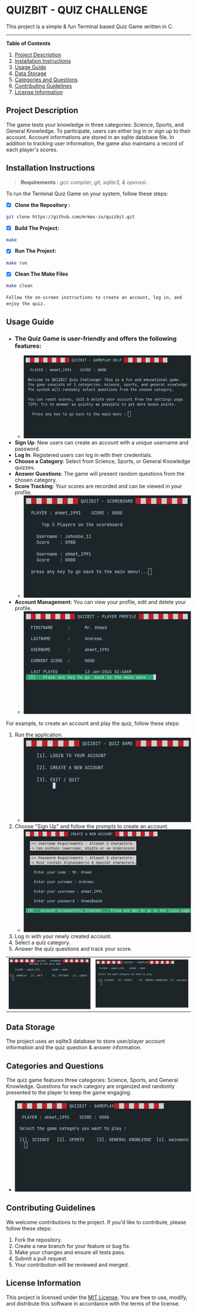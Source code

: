 # QUIZBIT - QUIZ CHALLENGE

This project is a simple & fun Terminal based Quiz Game written in C.
___

**Table of Contents**
1. [Project Description](#project-description)
2. [Installation Instructions](#installation-instructions)
3. [Usage Guide](#usage-guide)
4. [Data Storage](#data-storage)
5. [Categories and Questions](#categories-and-questions)
6. [Contributing Guidelines](#contributing-guidelines)
7. [License Information](#license-information)

## Project Description
The game tests your knowledge in three categories: Science, Sports, and General Knowledge. To participate, users can either log in or sign up to their account. Account informations are stored in an sqlite database file. In addition to tracking user information, the game also maintains a record of each player's scores.

## Installation Instructions
> **Requirements :** *gcc compiler, git, sqlite3, & openssl*.

To run the Terminal Quiz Game on your system, follow these steps:

- [X] **Clone the Repository :**
```bash
git clone https://github.com/mrmas-io/quizbit.git
```
- [X] **Build The Project:**
```bash
make
```
- [X] **Run The Project:**
```bash
make run
```
- [X] **Clean The Make Files**
```bash
make clean
```

``Follow the on-screen instructions to create an account, log in, and enjoy the quiz.``

## Usage Guide
- ### The Quiz Game is user-friendly and offers the following features:
  - ![Example Screenshot](./.idea/help.png)
- **Sign Up**: New users can create an account with a unique username and password.
- **Log In**: Registered users can log in with their credentials.
- **Choose a Category**: Select from Science, Sports, or General Knowledge quizzes.
- **Answer Questions**: The game will present random questions from the chosen category.
- **Score Tracking**: Your scores are recorded and can be viewed in your profile.
  - ![Example Screenshot](./.idea/scoreboard.png)
- **Account Management:** You can view your profile, edit and delete your profile.
  - ![Example Screenshot](./.idea/profile.png)

For example, to create an account and play the quiz, follow these steps:

1. Run the application.
   - ![Example Screenshot](./.idea/homepage.png)
2. Choose "Sign Up" and follow the prompts to create an account.
   - ![Example Screenshot](./.idea/signup.png)
3. Log in with your newly created account.
4. Select a quiz category.
5. Answer the quiz questions and track your score.

|                                             |                                             |
|---------------------------------------------|---------------------------------------------|
| ![Example Screenshot](./.idea/mainmenu.png) | ![Example Screenshot](./.idea/gameplay.png) |

## Data Storage
The project uses an sqlite3 database to store user/player account information and the quiz question & answer information.

## Categories and Questions
The quiz game features three categories: Science, Sports, and General Knowledge. Questions for each category are organized and randomly presented to the player to keep the game engaging.
- ![Example Screenshot](./.idea/gameplay.png)
## Contributing Guidelines
We welcome contributions to the project. If you'd like to contribute, please follow these steps:
1. Fork the repository.
2. Create a new branch for your feature or bug fix.
3. Make your changes and ensure all tests pass.
4. Submit a pull request.
5. Your contribution will be reviewed and merged.

## License Information
This project is licensed under the [MIT License](LICENSE). You are free to use, modify, and distribute this software in accordance with the terms of the license.

